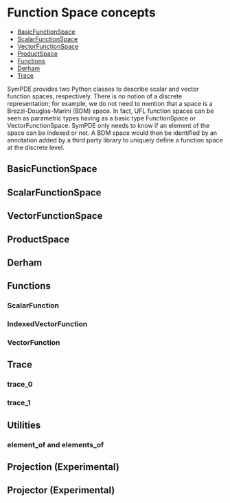 # Function Space concepts

- [BasicFunctionSpace](#BasicFunctionSpace)
- [ScalarFunctionSpace](#ScalarFunctionSpace)
- [VectorFunctionSpace](#VectorFunctionSpace)
- [ProductSpace](#ProductSpace)
- [Functions](#Functions)
- [Derham](#Derham)
- [Trace](#Trace)

SymPDE provides two Python classes to describe scalar and vector function spaces, respectively. There is no notion of a discrete representation; for example, we do not need to mention that a space is a Brezzi-Douglas-Marini (BDM) space. In fact, UFL function spaces can be seen as parametric types having as a basic type FunctionSpace or VectorFunctionSpace. SymPDE only needs to know if an element of the space can be indexed or not. A BDM space would then be identified by an annotation added by a third party library to uniquely define a function space at the discrete level.

<a id="BasicFunctionSpace"></a>
## BasicFunctionSpace 

<a id="ScalarFunctionSpace"></a>
## ScalarFunctionSpace 

<a id="VectorFunctionSpace"></a>
## VectorFunctionSpace 

<a id="ProductSpace"></a>
## ProductSpace 

<a id="Derham"></a>
## Derham 

<a id="Functions"></a>
## Functions

### ScalarFunction
### IndexedVectorFunction
### VectorFunction

<a id="Trace"></a>
## Trace 

### trace_0
### trace_1

## Utilities
### element_of and elements_of

## Projection (Experimental)

## Projector (Experimental) 

 
